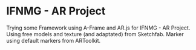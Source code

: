 # IFNMG - AR Project
Trying some Framework using A-Frame and AR.js for IFNMG - AR Project.
Using free models and texture (and adaptated) from Sketchfab. Marker using default markers from ARToolkit.
